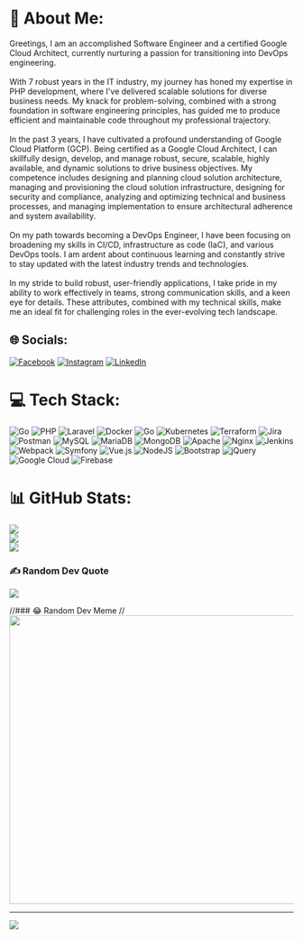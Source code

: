 # 💫 About Me:
Greetings, I am an accomplished Software Engineer and a certified Google Cloud Architect, currently nurturing a passion for transitioning into DevOps engineering.<br><br>With 7 robust years in the IT industry, my journey has honed my expertise in PHP development, where I've delivered scalable solutions for diverse business needs. My knack for problem-solving, combined with a strong foundation in software engineering principles, has guided me to produce efficient and maintainable code throughout my professional trajectory.<br><br>In the past 3 years, I have cultivated a profound understanding of Google Cloud Platform (GCP). Being certified as a Google Cloud Architect, I can skillfully design, develop, and manage robust, secure, scalable, highly available, and dynamic solutions to drive business objectives. My competence includes designing and planning cloud solution architecture, managing and provisioning the cloud solution infrastructure, designing for security and compliance, analyzing and optimizing technical and business processes, and managing implementation to ensure architectural adherence and system availability.<br><br>On my path towards becoming a DevOps Engineer, I have been focusing on broadening my skills in CI/CD, infrastructure as code (IaC), and various DevOps tools. I am ardent about continuous learning and constantly strive to stay updated with the latest industry trends and technologies.<br><br>In my stride to build robust, user-friendly applications, I take pride in my ability to work effectively in teams, strong communication skills, and a keen eye for details. These attributes, combined with my technical skills, make me an ideal fit for challenging roles in the ever-evolving tech landscape.


## 🌐 Socials:
[![Facebook](https://img.shields.io/badge/Facebook-%231877F2.svg?logo=Facebook&logoColor=white)](https://facebook.com/https://www.facebook.com/ulises.caballerocortez) [![Instagram](https://img.shields.io/badge/Instagram-%23E4405F.svg?logo=Instagram&logoColor=white)](https://instagram.com/https://www.instagram.com/ulisesvardash/) [![LinkedIn](https://img.shields.io/badge/LinkedIn-%230077B5.svg?logo=linkedin&logoColor=white)](https://linkedin.com/in/https://www.linkedin.com/in/ulises-sa%25C3%25BAl-caballero-cortez-858532129/) 

# 💻 Tech Stack:
![Go](https://img.shields.io/badge/go-%2300ADD8.svg?style=for-the-badge&logo=go&logoColor=white) ![PHP](https://img.shields.io/badge/php-%23777BB4.svg?style=for-the-badge&logo=php&logoColor=white) ![Laravel](https://img.shields.io/badge/laravel-%23FF2D20.svg?style=for-the-badge&logo=laravel&logoColor=white) ![Docker](https://img.shields.io/badge/docker-%230db7ed.svg?style=for-the-badge&logo=docker&logoColor=white) ![Go](https://img.shields.io/badge/go-%2300ADD8.svg?style=for-the-badge&logo=go&logoColor=white) ![Kubernetes](https://img.shields.io/badge/kubernetes-%23326ce5.svg?style=for-the-badge&logo=kubernetes&logoColor=white) ![Terraform](https://img.shields.io/badge/terraform-%235835CC.svg?style=for-the-badge&logo=terraform&logoColor=white) ![Jira](https://img.shields.io/badge/jira-%230A0FFF.svg?style=for-the-badge&logo=jira&logoColor=white) ![Postman](https://img.shields.io/badge/Postman-FF6C37?style=for-the-badge&logo=postman&logoColor=white) ![MySQL](https://img.shields.io/badge/mysql-%2300f.svg?style=for-the-badge&logo=mysql&logoColor=white) ![MariaDB](https://img.shields.io/badge/MariaDB-003545?style=for-the-badge&logo=mariadb&logoColor=white) ![MongoDB](https://img.shields.io/badge/MongoDB-%234ea94b.svg?style=for-the-badge&logo=mongodb&logoColor=white) ![Apache](https://img.shields.io/badge/apache-%23D42029.svg?style=for-the-badge&logo=apache&logoColor=white) ![Nginx](https://img.shields.io/badge/nginx-%23009639.svg?style=for-the-badge&logo=nginx&logoColor=white) ![Jenkins](https://img.shields.io/badge/jenkins-%232C5263.svg?style=for-the-badge&logo=jenkins&logoColor=white) ![Webpack](https://img.shields.io/badge/webpack-%238DD6F9.svg?style=for-the-badge&logo=webpack&logoColor=black) ![Symfony](https://img.shields.io/badge/symfony-%23000000.svg?style=for-the-badge&logo=symfony&logoColor=white) ![Vue.js](https://img.shields.io/badge/vuejs-%2335495e.svg?style=for-the-badge&logo=vuedotjs&logoColor=%234FC08D) ![NodeJS](https://img.shields.io/badge/node.js-6DA55F?style=for-the-badge&logo=node.js&logoColor=white) ![Bootstrap](https://img.shields.io/badge/bootstrap-%23563D7C.svg?style=for-the-badge&logo=bootstrap&logoColor=white) ![jQuery](https://img.shields.io/badge/jquery-%230769AD.svg?style=for-the-badge&logo=jquery&logoColor=white) ![Google Cloud](https://img.shields.io/badge/Google%20Cloud-%234285F4.svg?style=for-the-badge&logo=google-cloud&logoColor=white) ![Firebase](https://img.shields.io/badge/firebase-%23039BE5.svg?style=for-the-badge&logo=firebase)
# 📊 GitHub Stats:
![](https://github-readme-stats.vercel.app/api?username=vardash0131&theme=algolia&hide_border=false&include_all_commits=false&count_private=false)<br/>
![](https://github-readme-streak-stats.herokuapp.com/?user=vardash0131&theme=algolia&hide_border=false)<br/>
![](https://github-readme-stats.vercel.app/api/top-langs/?username=vardash0131&theme=algolia&hide_border=false&include_all_commits=false&count_private=false&layout=compact)

### ✍️ Random Dev Quote
![](https://quotes-github-readme.vercel.app/api?type=horizontal&theme=radical)

//### 😂 Random Dev Meme
//<img src="https://rm.up.railway.app/" width="512px"/>

---
[![](https://visitcount.itsvg.in/api?id=vardash0131&icon=0&color=0)](https://visitcount.itsvg.in)

<!-- Proudly created with GPRM ( https://gprm.itsvg.in ) -->
